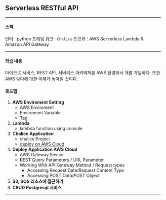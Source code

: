 ## Serverless RESTful API

---

#### 스펙

언어 : python 
프레임 워크 : `Chalice` 
인프라 : AWS Serverless Lambda & Amazon API Gateway

---

#### 학습 내용 

마이크로 서비스, REST API, 서버리스 아키텍쳐를 AWS 환경에서 개발 가능하다.
또한 AWS 람다에 대한 이해가 높아질 것이다.

#### 로드맵

1. **AWS Enviroment Setting**
    * AWS Enviroment
    * Enviroment Variable
    * Tag
2. **Lambda**
   * lambda function using console
3. **Chalice Application**
   * chalice Project
   * [deploy on AWS Cloud](https://www.udemy.com/course/aws-chalice-build-serverless-rest-apis-on-aws/?couponCode=KEEPLEARNING)
4. **Deploy Application AWS Cloud**
   * AWS Gateway Sevice
   * REST Query Parameters / URL Parameter
   * Working With API Gateway Method / Request types
      * Accessing Request Data/Request Content Type
      * Accessing POST Data/POST Object
5. **S3, SQS 리소스에 접근하기**
6. **CRUD Postgresql 서비스**

---
